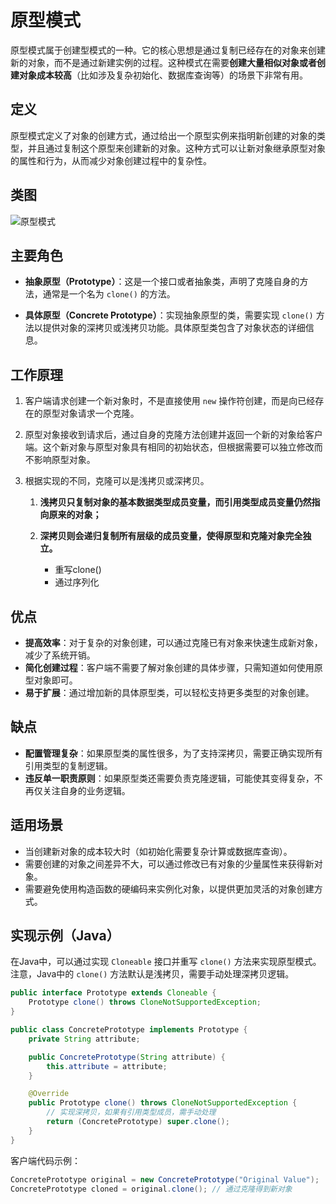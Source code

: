 # 原型模式

原型模式属于创建型模式的一种。它的核心思想是通过复制已经存在的对象来创建新的对象，而不是通过新建实例的过程。这种模式在需要**创建大量相似对象或者创建对象成本较高**（比如涉及复杂初始化、数据库查询等）的场景下非常有用。

## 定义

原型模式定义了对象的创建方式，通过给出一个原型实例来指明新创建的对象的类型，并且通过复制这个原型来创建新的对象。这种方式可以让新对象继承原型对象的属性和行为，从而减少对象创建过程中的复杂性。

## 类图

![原型模式](/assets/image/method/dp/原型模式.png)

## 主要角色

- **抽象原型（Prototype）**：这是一个接口或者抽象类，声明了克隆自身的方法，通常是一个名为 `clone()` 的方法。

- **具体原型（Concrete Prototype）**：实现抽象原型的类，需要实现 `clone()` 方法以提供对象的深拷贝或浅拷贝功能。具体原型类包含了对象状态的详细信息。

## 工作原理

1. 客户端请求创建一个新对象时，不是直接使用 `new` 操作符创建，而是向已经存在的原型对象请求一个克隆。

2. 原型对象接收到请求后，通过自身的克隆方法创建并返回一个新的对象给客户端。这个新对象与原型对象具有相同的初始状态，但根据需要可以独立修改而不影响原型对象。

3. 根据实现的不同，克隆可以是浅拷贝或深拷贝。

   1. **浅拷贝只复制对象的基本数据类型成员变量，而引用类型成员变量仍然指向原来的对象；**

   2. **深拷贝则会递归复制所有层级的成员变量，使得原型和克隆对象完全独立。**

      -  重写clone()
      - 通过序列化

      

## 优点

- **提高效率**：对于复杂的对象创建，可以通过克隆已有对象来快速生成新对象，减少了系统开销。
- **简化创建过程**：客户端不需要了解对象创建的具体步骤，只需知道如何使用原型对象即可。
- **易于扩展**：通过增加新的具体原型类，可以轻松支持更多类型的对象创建。

## 缺点

- **配置管理复杂**：如果原型类的属性很多，为了支持深拷贝，需要正确实现所有引用类型的复制逻辑。
- **违反单一职责原则**：如果原型类还需要负责克隆逻辑，可能使其变得复杂，不再仅关注自身的业务逻辑。

## 适用场景

- 当创建新对象的成本较大时（如初始化需要复杂计算或数据库查询）。
- 需要创建的对象之间差异不大，可以通过修改已有对象的少量属性来获得新对象。
- 需要避免使用构造函数的硬编码来实例化对象，以提供更加灵活的对象创建方式。

## 实现示例（Java）

在Java中，可以通过实现 `Cloneable` 接口并重写 `clone()` 方法来实现原型模式。注意，Java中的 `clone()` 方法默认是浅拷贝，需要手动处理深拷贝逻辑。

```java
public interface Prototype extends Cloneable {
    Prototype clone() throws CloneNotSupportedException;
}

public class ConcretePrototype implements Prototype {
    private String attribute;

    public ConcretePrototype(String attribute) {
        this.attribute = attribute;
    }

    @Override
    public Prototype clone() throws CloneNotSupportedException {
        // 实现深拷贝，如果有引用类型成员，需手动处理
        return (ConcretePrototype) super.clone();
    }
}
```

客户端代码示例：

```java
ConcretePrototype original = new ConcretePrototype("Original Value");
ConcretePrototype cloned = original.clone(); // 通过克隆得到新对象
```